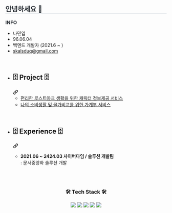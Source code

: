 <div style="text-align: left;"> 
    <h2 style="border-bottom: 1px solid #d8dee4; color: #282d33;"> 안녕하세요 👋 </h2>  
    <div style="font-weight: 700; font-size: 15px; text-align: left; color: #282d33;"> INFO </div> 
    <ul dir="auto">
      <li>나민엽</li>
      <li>96.06.04</li>
      <li>백엔드 개발자 (2021.6 ~ )</li>
      <li><a href="mailto:skalsduq@gmail.com">skalsduq@gmail.com</a></li>
    </ul>
    <br>
   <ul dir="auto">
     <li>
       <div class="markdown-heading" dir="auto">
         <h2 class="heading-element" dir="auto">🗄️ <strong>Project</strong> 🗄️</h2>
           <a id="user-content-file_cabinet-project-file_cabinet" class="anchor" aria-label="Permalink: :file_cabinet: Project :file_cabinet:" href="#file_cabinet-project-file_cabinet">
           <svg class="octicon octicon-link" viewBox="0 0 16 16" version="1.1" width="16" height="16" aria-hidden="true">
             <path d="m7.775 3.275 1.25-1.25a3.5 3.5 0 1 1 4.95 4.95l-2.5 2.5a3.5 3.5 0 0 1-4.95 0 .751.751 0 0 1 .018-1.042.751.751 0 0 1 1.042-.018 1.998 1.998 0 0 0 2.83 0l2.5-2.5a2.002 2.002 0 0 0-2.83-2.83l-1.25 1.25a.751.751 0 0 1-1.042-.018.751.751 0 0 1-.018-1.042Zm-4.69 9.64a1.998 1.998 0 0 0 2.83 0l1.25-1.25a.751.751 0 0 1 1.042.018.751.751 0 0 1 .018 1.042l-1.25 1.25a3.5 3.5 0 1 1-4.95-4.95l2.5-2.5a3.5 3.5 0 0 1 4.95 0 .751.751 0 0 1-.018 1.042.751.751 0 0 1-1.042.018 1.998 1.998 0 0 0-2.83 0l-2.5 2.5a1.998 1.998 0 0 0 0 2.83Z"></path>
           </svg>
           </a>
       </div>
      <ul dir="auto">
        <li><a href="https://github.com/skalsduq52/side_lostark">편리한 로스트아크 생활을 위한 캐릭터 정보제공 서비스</a></li>
        <li><a href="https://github.com/skalsduq52/side_pig">나의 소비생활 및 물가비교를 위한 가계부 서비스</a></li>
      </ul>
    </li>
  </ul>
  <br>

<ul dir="auto">
     <li>
       <div class="markdown-heading" dir="auto">
         <h2 class="heading-element" dir="auto">🗄️ <strong>Experience </strong> 🗄️</h2>
           <a id="user-content-file_cabinet-project-file_cabinet" class="anchor" aria-label="Permalink: :file_cabinet: Project :file_cabinet:" href="#file_cabinet-project-file_cabinet">
           <svg class="octicon octicon-link" viewBox="0 0 16 16" version="1.1" width="16" height="16" aria-hidden="true">
             <path d="m7.775 3.275 1.25-1.25a3.5 3.5 0 1 1 4.95 4.95l-2.5 2.5a3.5 3.5 0 0 1-4.95 0 .751.751 0 0 1 .018-1.042.751.751 0 0 1 1.042-.018 1.998 1.998 0 0 0 2.83 0l2.5-2.5a2.002 2.002 0 0 0-2.83-2.83l-1.25 1.25a.751.751 0 0 1-1.042-.018.751.751 0 0 1-.018-1.042Zm-4.69 9.64a1.998 1.998 0 0 0 2.83 0l1.25-1.25a.751.751 0 0 1 1.042.018.751.751 0 0 1 .018 1.042l-1.25 1.25a3.5 3.5 0 1 1-4.95-4.95l2.5-2.5a3.5 3.5 0 0 1 4.95 0 .751.751 0 0 1-.018 1.042.751.751 0 0 1-1.042.018 1.998 1.998 0 0 0-2.83 0l-2.5 2.5a1.998 1.998 0 0 0 0 2.83Z"></path>
           </svg>
           </a>
       </div>
      <ul dir="auto">
        <li>
          <p dir="auto"><strong>2021.06 ~ 2424.03 사이버다임 / 솔루션 개발팀</strong>
          <br>: 문서중앙화 솔루션 개발
        </li>
      </ul>
    </li>
  </ul>  
</div>  
<br>
<br>

<h3 align="center" class="heading-element" dir="auto">
    🛠 Tech Stack 🛠
</h3>
    <div style="margin: 0 auto; text-align: center;" align= "center"> <img src="https://img.shields.io/badge/Java-007396?style=for-the-badge&logo=Java&logoColor=white">
          <img src="https://img.shields.io/badge/Spring-6DB33F?style=for-the-badge&logo=Spring&logoColor=white">
          <img src="https://img.shields.io/badge/Oracle-F80000?style=for-the-badge&logo=Oracle&logoColor=white">
          <img src="https://img.shields.io/badge/MariaDB-003545?style=for-the-badge&logo=MariaDB&logoColor=white">
          <img src="https://img.shields.io/badge/Linux-FCC624?style=for-the-badge&logo=Linux&logoColor=white">
          <br/></div>
    </div>
    
